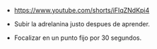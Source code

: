* https://www.youtube.com/shorts/iFIqZNdKpi4

* Subir la adrelanina justo despues de aprender.
* Focalizar en un punto fijo por 30 segundos.